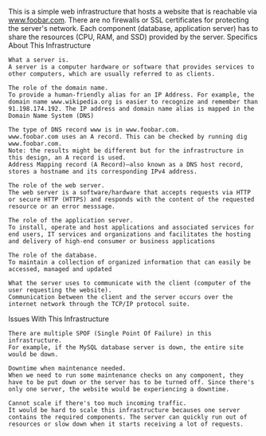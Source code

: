This is a simple web infrastructure that hosts a website that is reachable via www.foobar.com. There are no firewalls or SSL certificates for protecting the server's network. Each component (database, application server) has to share the resources (CPU, RAM, and SSD) provided by the server.
Specifics About This Infrastructure

    What a server is.
    A server is a computer hardware or software that provides services to other computers, which are usually referred to as clients.

    The role of the domain name.
    To provide a human-friendly alias for an IP Address. For example, the domain name www.wikipedia.org is easier to recognize and remember than 91.198.174.192. The IP address and domain name alias is mapped in the Domain Name System (DNS)

    The type of DNS record www is in www.foobar.com.
    www.foobar.com uses an A record. This can be checked by running dig www.foobar.com.
    Note: the results might be different but for the infrastructure in this design, an A record is used.
    Address Mapping record (A Record)—also known as a DNS host record, stores a hostname and its corresponding IPv4 address.

    The role of the web server.
    The web server is a software/hardware that accepts requests via HTTP or secure HTTP (HTTPS) and responds with the content of the requested resource or an error messsage.

    The role of the application server.
    To install, operate and host applications and associated services for end users, IT services and organizations and facilitates the hosting and delivery of high-end consumer or business applications

    The role of the database.
    To maintain a collection of organized information that can easily be accessed, managed and updated

    What the server uses to communicate with the client (computer of the user requesting the website).
    Communication between the client and the server occurs over the internet network through the TCP/IP protocol suite.

Issues With This Infrastructure

    There are multiple SPOF (Single Point Of Failure) in this infrastructure.
    For example, if the MySQL database server is down, the entire site would be down.

    Downtime when maintenance needed.
    When we need to run some maintenance checks on any component, they have to be put down or the server has to be turned off. Since there's only one server, the website would be experiencing a downtime.

    Cannot scale if there's too much incoming traffic.
    It would be hard to scale this infrastructure becauses one server contains the required components. The server can quickly run out of resources or slow down when it starts receiving a lot of requests.
